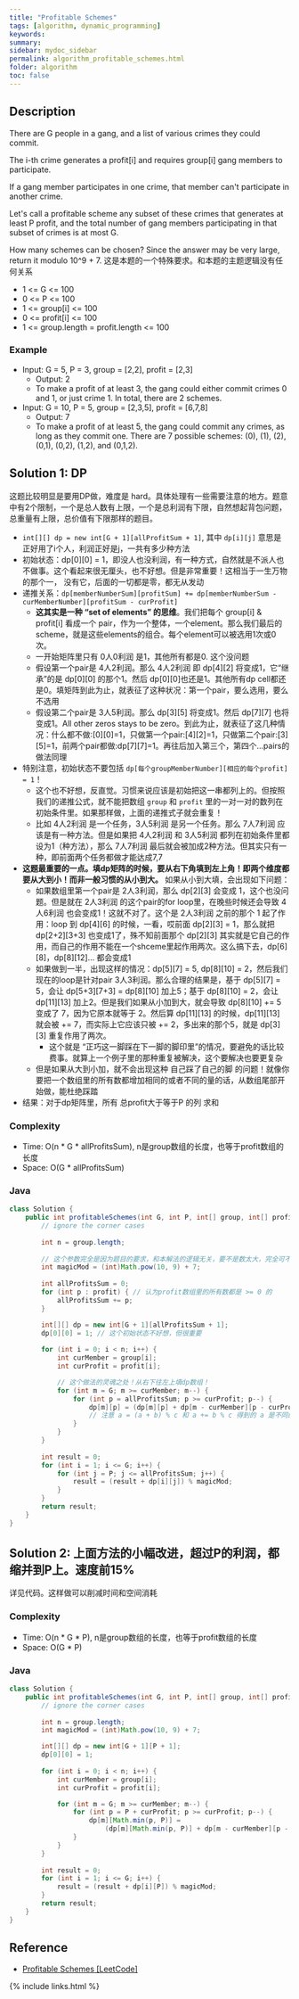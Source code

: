 ```yaml
---
title: "Profitable Schemes"
tags: [algorithm, dynamic_programming]
keywords:
summary:
sidebar: mydoc_sidebar
permalink: algorithm_profitable_schemes.html
folder: algorithm
toc: false
---
```


## Description
There are G people in a gang, and a list of various crimes they could commit.

The i-th crime generates a profit[i] and requires group[i] gang members to participate.

If a gang member participates in one crime, that member can't participate in another crime.

Let's call a profitable scheme any subset of these crimes that generates at least P profit, and the total number of gang members participating in that subset of crimes is at most G.

How many schemes can be chosen?  Since the answer may be very large, return it modulo 10^9 + 7. 这是本题的一个特殊要求。和本题的主题逻辑没有任何关系
* 1 <= G <= 100
* 0 <= P <= 100
* 1 <= group[i] <= 100
* 0 <= profit[i] <= 100
* 1 <= group.length = profit.length <= 100

### Example
* Input: G = 5, P = 3, group = [2,2], profit = [2,3]
  * Output: 2
  * To make a profit of at least 3, the gang could either commit crimes 0 and 1, or just crime 1. In total, there are 2 schemes.
* Input: G = 10, P = 5, group = [2,3,5], profit = [6,7,8]
  * Output: 7
  * To make a profit of at least 5, the gang could commit any crimes, as long as they commit one. There are 7 possible schemes: (0), (1), (2), (0,1), (0,2), (1,2), and (0,1,2).

## Solution 1: DP
这题比较明显是要用DP做，难度是 hard。具体处理有一些需要注意的地方。题意中有2个限制，一个是总人数有上限，一个是总利润有下限，自然想起背包问题，
总重量有上限，总价值有下限那样的题目。
* `int[][] dp = new int[G + 1][allProfitSum + 1]`, 其中 `dp[i][j]` 意思是 正好用了i个人，利润正好是j，一共有多少种方法
* 初始状态：dp[0][0] = 1，即没人也没利润，有一种方式，自然就是不派人也不做事。这个看起来很无厘头，也不好想。但是非常重要！这相当于一生万物的那个一，
没有它，后面的一切都是零，都无从发动
* 递推关系：`dp[memberNumberSum][profitSum] += dp[memberNumberSum - curMemberNumber][profitSum - curProfit]`
  * **这其实是一种 “set of elements” 的思维**。我们把每个 group[i] & profit[i] 看成一个 pair，作为一个整体，一个element。那么我们最后的scheme，就是这些elements的组合。每个element可以被选用1次或0次。
  * 一开始矩阵里只有 0人0利润 是1，其他所有都是0. 这个没问题
  * 假设第一个pair是 4人2利润。那么 4人2利润 即 dp[4][2] 将变成1，它“继承”的是 dp[0][0] 的那个1。然后 dp[0][0]也还是1。其他所有dp cell都还是0。填矩阵到此为止，就表征了这种状况：第一个pair，要么选用，要么不选用
  * 假设第二个pair是 3人5利润。那么 dp[3][5] 将变成1。然后 dp[7][7] 也将变成1。All other zeros stays to be zero。到此为止，就表征了这几种情况：什么都不做:[0][0]=1，只做第一个pair:[4][2]=1，只做第二个pair:[3][5]=1，前两个pair都做:dp[7][7]=1。再往后加入第三个，第四个...pairs的做法同理
* 特别注意，初始状态不要包括 `dp[每个groupMemberNumber][相应的每个profit] = 1`！
  * 这个也不好想，反直觉。习惯来说应该是初始把这一串都列上的。但按照我们的递推公式，就不能把数组 `group` 和 `profit` 里的一对一对的数列在初始条件里。如果那样做，上面的递推式子就会重复！
  * 比如 4人2利润 是一个任务，3人5利润 是另一个任务。那么 7人7利润 应该是有一种方法。但是如果把 4人2利润 和 3人5利润 都列在初始条件里都设为1（种方法），那么 7人7利润 最后就会被加成2种方法。但其实只有一种，即前面两个任务都做才能达成7,7
* **这题最重要的一点。填dp矩阵的时候，要从右下角填到左上角！即两个维度都要从大到小！而非一般习惯的从小到大。** 如果从小到大填，会出现如下问题：
  * 如果数组里第一个pair是 2人3利润，那么 dp[2][3] 会变成 1，这个也没问题。但是就在 2人3利润 的这个pair的for loop里，在晚些时候还会导致 4人6利润 也会变成1！这就不对了。这个是 2人3利润 之前的那个 1 起了作用：loop 到 dp[4][6] 的时候，一看，哎前面 dp[2][3] = 1，那么就把 dp[2+2][3+3] 也变成1了，殊不知前面那个 dp[2][3] 其实就是它自己的作用，而自己的作用不能在一个shceme里起作用两次。这么搞下去，dp[6][8]，dp[8][12]... 都会变成1
  * 如果做到一半，出现这样的情况：dp[5][7] = 5, dp[8][10] = 2，然后我们现在的loop是针对pair 3人3利润。那么合理的结果是，基于 dp[5][7] = 5，会让 dp[5+3][7+3] = dp[8][10] 加上5；基于 dp[8][10] = 2，会让 dp[11][13] 加上2。但是我们如果从小加到大，就会导致 dp[8][10] += 5 变成了 7，因为它原本就等于 2。然后算 dp[11][13] 的时候，dp[11][13] 就会被 += 7，而实际上它应该只被 += 2，多出来的那个5，就是 dp[3][3] 重复作用了两次。
    * 这个就是 “正巧这一脚踩在下一脚的脚印里”的情况，要避免的话比较费事。就算上一个例子里的那种重复被解决，这个要解决也要更复杂
  * 但是如果从大到小加，就不会出现这种 自己踩了自己的脚 的问题！就像你要把一个数组里的所有数都增加相同的或者不同的量的话，从数组尾部开始做，能杜绝踩踏
* 结果：对于dp矩阵里，所有 总profit大于等于P 的列 求和

### Complexity
* Time: O(n * G * allProfitsSum), n是group数组的长度，也等于profit数组的长度
* Space: O(G * allProfitsSum)

### Java
```java
class Solution {
    public int profitableSchemes(int G, int P, int[] group, int[] profit) {
        // ignore the corner cases
        
        int n = group.length;
        
        // 这个参数完全是因为题目的要求，和本解法的逻辑无关，要不是数太大，完全可不要此参数
        int magicMod = (int)Math.pow(10, 9) + 7;
        
        int allProfitsSum = 0;
        for (int p : profit) { // 认为profit数组里的所有数都是 >= 0 的
            allProfitsSum += p;
        }

        int[][] dp = new int[G + 1][allProfitsSum + 1];
        dp[0][0] = 1; // 这个初始状态不好想，但很重要   
        
        for (int i = 0; i < n; i++) {
            int curMember = group[i];
            int curProfit = profit[i];

            // 这个做法的灵魂之处！从右下往左上填dp数组！
            for (int m = G; m >= curMember; m--) {
                for (int p = allProfitsSum; p >= curProfit; p--) {
                    dp[m][p] = (dp[m][p] + dp[m - curMember][p - curProfit]) % magicMod;
                    // 注意 a = (a + b) % c 和 a += b % c 得到的 a 是不同的
                }
            }
        }
        
        int result = 0;
        for (int i = 1; i <= G; i++) {
            for (int j = P; j <= allProfitsSum; j++) {
                result = (result + dp[i][j]) % magicMod;
            }
        }
        return result;
    }
}
```

## Solution 2: 上面方法的小幅改进，超过P的利润，都缩并到P上。速度前15%
详见代码。这样做可以削减时间和空间消耗

### Complexity
* Time: O(n * G * P), n是group数组的长度，也等于profit数组的长度
* Space: O(G * P)

### Java
```java
class Solution {
    public int profitableSchemes(int G, int P, int[] group, int[] profit) {
        // ignore the corner cases
        
        int n = group.length;
        int magicMod = (int)Math.pow(10, 9) + 7;

        int[][] dp = new int[G + 1][P + 1];
        dp[0][0] = 1;
        
        for (int i = 0; i < n; i++) {
            int curMember = group[i];
            int curProfit = profit[i];

            for (int m = G; m >= curMember; m--) {
                for (int p = P + curProfit; p >= curProfit; p--) {
                    dp[m][Math.min(p, P)] = 
                        (dp[m][Math.min(p, P)] + dp[m - curMember][p - curProfit]) % magicMod;
                }
            }
        }
        
        int result = 0;
        for (int i = 1; i <= G; i++) {
            result = (result + dp[i][P]) % magicMod;
        }
        return result;
    }
}
```

## Reference
* [Profitable Schemes [LeetCode]](https://leetcode.com/problems/profitable-schemes/description/)

{% include links.html %}
